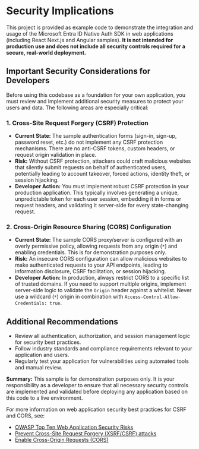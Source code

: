 # Security Implications

This project is provided as example code to demonstrate the integration and usage of the Microsoft Entra ID Native Auth SDK in web applications (including React Next.js and Angular samples). **It is not intended for production use and does not include all security controls required for a secure, real-world deployment.**

## Important Security Considerations for Developers

Before using this codebase as a foundation for your own application, you must review and implement additional security measures to protect your users and data. The following areas are especially critical:

### 1. Cross-Site Request Forgery (CSRF) Protection

- **Current State:** The sample authentication forms (sign-in, sign-up, password reset, etc.) do not implement any CSRF protection mechanisms. There are no anti-CSRF tokens, custom headers, or request origin validation in place.
- **Risk:** Without CSRF protection, attackers could craft malicious websites that silently submit requests on behalf of authenticated users, potentially leading to account takeover, forced actions, identity theft, or session hijacking.
- **Developer Action:** You must implement robust CSRF protection in your production application. This typically involves generating a unique, unpredictable token for each user session, embedding it in forms or request headers, and validating it server-side for every state-changing request.

### 2. Cross-Origin Resource Sharing (CORS) Configuration

- **Current State:** The sample CORS proxy/server is configured with an overly permissive policy, allowing requests from any origin (`*`) and enabling credentials. This is for demonstration purposes only.
- **Risk:** An insecure CORS configuration can allow malicious websites to make authenticated requests to your API endpoints, leading to information disclosure, CSRF facilitation, or session hijacking.
- **Developer Action:** In production, always restrict CORS to a specific list of trusted domains. If you need to support multiple origins, implement server-side logic to validate the `Origin` header against a whitelist. Never use a wildcard (`*`) origin in combination with `Access-Control-Allow-Credentials: true`.

## Additional Recommendations

- Review all authentication, authorization, and session management logic for security best practices.
- Follow industry standards and compliance requirements relevant to your application and users.
- Regularly test your application for vulnerabilities using automated tools and manual review.

**Summary:**
This sample is for demonstration purposes only. It is your responsibility as a developer to ensure that all necessary security controls are implemented and validated before deploying any application based on this code to a live environment.

For more information on web application security best practices for CSRF and CORS, see:

- [OWASP Top Ten Web Application Security Risks](https://owasp.org/www-project-top-ten/)
- [Prevent Cross-Site Request Forgery (XSRF/CSRF) attacks](https://learn.microsoft.com/en-us/aspnet/core/security/anti-request-forgery?view=aspnetcore-9.0)
- [Enable Cross-Origin Requests (CORS)](https://learn.microsoft.com/en-us/aspnet/core/security/cors?view=aspnetcore-9.0)
